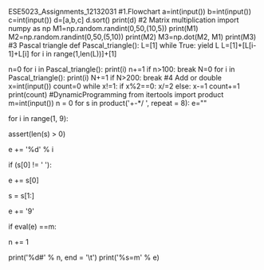 ESE5023_Assignments_12132031
#1.Flowchart
a=int(input())
b=int(input())
c=int(input())
d=[a,b,c]
d.sort()
print(d)
#2 Matrix multiplication
import numpy as np
M1=np.random.randint(0,50,(10,5))
print(M1)
M2=np.random.randint(0,50,(5,10))
print(M2)
M3=np.dot(M2, M1)
print(M3)
#3 Pascal triangle
def Pascal_triangle():
    L=[1]
    while True:
        yield L
        L=[1]+[L[i-1]+L[i] for i in range(1,len(L))]+[1]

n=0
for i in Pascal_triangle():
    print(i)
    n+=1
    if n>100:
     break
N=0
for i in Pascal_triangle():
    print(i)
    N+=1
    if N>200:
      break
#4 Add or double
x=int(input())
count=0
while x!=1:
  if x%2==0:
    x/=2
  else:
    x-=1
  count+=1
print(count)
#DynamicProgramming
from itertools import product
m=int(input())
n = 0
for s in product('+-*/ ', repeat = 8):
 e=""

for i in range(1, 9):

 assert(len(s) > 0)

e += '%d' % i

if (s[0] != ' '):

 e += s[0]

s = s[1:]

e += '9'

if eval(e) ==m:

 n += 1

print('%d#' % n, end = '\t')
print('%s=m' % e)
